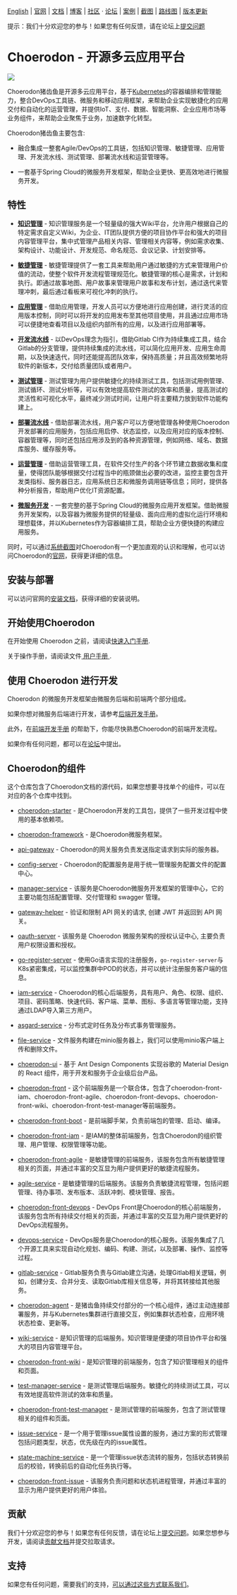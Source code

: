 [English](https://github.com/choerodon/choerodon/blob/master/README.md) | [官网](http://choerodon.io) | [文档](http://choerodon.io/zh/docs/) | [博客](http://choerodon.io/zh/blog/) | [社区](http://choerodon.io/zh/community/) · [论坛](http://forum.choerodon.io) | [案例](http://choerodon.io/zh/case-studies/) | [截图](https://github.com/choerodon/choerodon/blob/master/SCREENSHOT.md) | [路线图](https://github.com/choerodon/choerodon/blob/master/ROADMAP.md) | [版本更新](https://github.com/choerodon/choerodon/blob/master/changelogs/) 

提示：我们十分欢迎您的参与！如果您有任何反馈，请在论坛上[提交问题](http://forum.choerodon.io/)

# Choerodon - 开源多云应用平台

![](img/choerodon-community.png)

Choerodon猪齿鱼是开源多云应用平台，基于[Kubernetes](https://kubernetes.io/)的容器编排和管理能力，整合DevOps工具链、微服务和移动应用框架，来帮助企业实现敏捷化的应用交付和自动化的运营管理，并提供IoT、支付、数据、智能洞察、企业应用市场等业务组件，来帮助企业聚焦于业务，加速数字化转型。

Choerodon猪齿鱼主要包含:

- 融合集成一整套Agile/DevOps的工具链，包括知识管理、敏捷管理、应用管理、开发流水线、测试管理、部署流水线和运营管理等。

- 一套基于Spring Cloud的微服务开发框架，帮助企业更快、更高效地进行微服务开发。

## 特性 
  
- [**知识管理**](http://choerodon.io/zh/docs/user-guide/wiki/) - 知识管理服务是一个轻量级的强大Wiki平台，允许用户根据自己的特定需求自定义Wiki，为企业、IT团队提供方便的项目协作平台和强大的项目内容管理平台，集中式管理产品相关内容、管理相关内容等，例如需求收集、架构设计、功能设计、开发规范、命名规范、会议记录、计划安排等。

- [**敏捷管理**](http://choerodon.io/zh/docs/user-guide/agile/) - 敏捷管理提供了一套工具来帮助用户通过敏捷的方式来管理用户价值的流动，使整个软件开发流程管理规范化。敏捷管理的核心是需求，计划和执行。即通过故事地图、用户故事来管理用户故事和发布计划，通过迭代来管理冲刺，最后通过看板来可视化冲刺的执行。

- [**应用管理**](http://choerodon.io/zh/docs/user-guide/application-management/) - 借助应用管理，开发人员可以方便地进行应用创建，进行灵活的应用版本控制，同时可以将开发的应用发布至其他项目使用，并且通过应用市场可以便捷地查看项目以及组织内部所有的应用，以及进行应用部署等。

- [**开发流水线**](http://choerodon.io/zh/docs/user-guide/development-pipeline/) - 以DevOps理念为指引，借助Gitlab CI作为持续集成工具，结合Gitlab的分支管理，提供持续集成的流水线，可以简化应用开发、应用生命周期，以及快速迭代，同时还能提高团队效率，保持高质量；并且高效频繁地将软件的新版本，交付给质量团队或者用户。

- [**测试管理**](http://choerodon.io/zh/docs/user-guide/test-management/) - 测试管理为用户提供敏捷化的持续测试工具，包括测试用例管理、测试循环、测试分析等，可以有效地提高软件测试的效率和质量，提高测试的灵活性和可视化水平，最终减少测试时间，让用户将主要精力放到软件功能构建上。

- [**部署流水线**](http://choerodon.io/zh/docs/user-guide/deployment-pipeline/) - 借助部署流水线，用户客户可以方便地管理各种使用Choerodon开发部署的应用服务，包括应用启停、状态监控，以及应用对应的版本控制、容器管理等，同时还包括应用涉及到的各种资源管理，例如网络、域名、数据库服务、缓存服务等。

- [**运营管理**](http://choerodon.io/zh/docs/user-guide/operating-manage/) - 借助运营管理工具，在软件交付生产的各个环节建立数据收集和度量，使得团队能够根据交付过程当中的瓶颈做出必要的改进，监控主要包含开发类指标、服务器日志，应用系统日志和微服务调用链等信息；同时，提供各种分析报告，帮助用户优化IT资源配置。

- [**微服务开发**](http://choerodon.io/zh/docs/development-guide/) - 一套完整的基于Spring Cloud的微服务应用开发框架。借助微服务开发架构，以及容器为微服务提供的轻量级、面向应用的虚拟化运行环境和理想载体，并以Kubernetes作为容器编排工具，帮助企业方便快捷的构建应用服务。

同时，可以通过[系统截图](SCREENSHOT.md)对Choerodon有一个更加直观的认识和理解，也可以访问Choerodon的[官网](http://choerodon.io/)，获得更详细的信息。

## 安装与部署
 
可以访问官网的[安装文档](http://choerodon.io/zh/docs/installation-configuration/)，获得详细的安装说明。

## 开始使用Choerodon

在开始使用 Choerodon 之前，请阅读[快速入门手册](http://choerodon.io/zh/docs/quick-start/).

关于操作手册，请阅读文件[ 用户手册 ](http://choerodon.io/zh/docs/user-guide/).

## 使用 Choerodon 进行开发

Choerodon 的微服务开发框架由微服务后端和前端两个部分组成。

如果你想对微服务后端进行开发，请参考[后端开发手册](http://choerodon.io/zh/docs/development-guide/backend/)。


此外，在[前端开发手册](http://choerodon.io/zh/docs/development-guide/front/) 的帮助下，你能尽快熟悉Choerodon的前端开发流程。

如果你有任何问题，都可以在[论坛](http://forum.choerodon.io/)中提出。

## Choerodon的组件

这个仓库包含了Choerodon文档的源代码，如果您想要寻找单个的组件，可以在对应的各个仓库中找到。

- [choerodon-starter](https://github.com/choerodon/choerodon-starters.git) - 是Choerodon开发的工具包，提供了一些开发过程中使用的基本依赖项。

- [choerodon-framework](https://github.com/choerodon/choerodon-framework.git) - 是Choerodon微服务框架。

- [api-gateway](https://github.com/choerodon/api-gateway.git) - Choerodon的网关服务负责发送指定请求到实际的服务器。

- [config-server](https://github.com/choerodon/config-server.git) -  Choerodon的配置服务是用于统一管理服务配置文件的配置中心。

- [manager-service](https://github.com/choerodon/manager-service.git) - 该服务是Choerodon微服务开发框架的管理中心，它的主要功能包括配置管理、交付管理和 swagger 管理。

- [gateway-helper](https://github.com/choerodon/gateway-helper.git) - 验证和限制 API 网关的请求, 创建 JWT 并返回到 API 网关。

- [oauth-server](https://github.com/choerodon/oauth-server.git) - 该服务是 Choerodon 微服务架构的授权认证中心, 主要负责用户权限设置和授权。

- [go-register-server](https://github.com/choerodon/go-register-server.git) - 使用Go语言实现的注册服务，`go-register-server`与K8s紧密集成，可以监控集群中POD的状态，并可以统计注册服务客户端的信息。

- [iam-service](https://github.com/choerodon/iam-service.git) - Choerodon的核心后端服务，具有用户、角色、权限、组织、项目、密码策略、快速代码、客户端、菜单、图标、多语言等管理功能，支持通过LDAP导入第三方用户。

- [asgard-service](https://github.com/choerodon/asgard-service.git) - 分布式定时任务及分布式事务管理服务。

- [file-service](https://github.com/choerodon/file-service.git) - 文件服务构建在minio服务器上，我们可以使用minio客户端上传和删除文件。

- [choerodon-ui](https://github.com/choerodon/choerodon-ui.git) - 基于 Ant Design Components 实现谷歌的 Material Design 的 React 组件，用于开发和服务于企业级后台产品。

- [choerodon-front](https://github.com/choerodon/choerodon-front.git) - 这个前端服务是一个联合体，包含了choerodon-front-iam、choerodon-front-agile、choerodon-front-devops、choerodon-front-wiki、choerodon-front-test-manager等前端服务。

- [choerodon-front-boot](https://github.com/choerodon/choerodon-front-boot.git) - 是前端脚手架，负责前端包的管理、启动、编译。

- [choerodon-front-iam](https://github.com/choerodon/choerodon-front-iam.git) - 是IAM的整体前端服务，包含Choerodon的组织管理、用户管理、权限管理等功能。

- [choerodon-front-agile](https://github.com/choerodon/choerodon-front-agile.git) - 是敏捷管理的前端服务，该服务包含所有敏捷管理相关的页面，并通过丰富的交互显为用户提供更好的敏捷流程服务。

- [agile-service](https://github.com/choerodon/agile-service.git) - 是敏捷管理的后端服务。该服务负责敏捷流程管理，包括问题管理、待办事项、发布版本、活跃冲刺、模块管理、报告。

- [choerodon-front-devops](https://github.com/choerodon/choerodon-front-devops.git) - DevOps Front是Choerodon的核心前端服务，该服务包含所有持续交付相关的页面，并通过丰富的交互显为用户提供更好的DevOps流程服务。

- [devops-service](https://github.com/choerodon/devops-service.git) - DevOps服务是Choerodon的核心服务。该服务集成了几个开源工具来实现自动化规划、编码、构建、测试，以及部署、操作、监控等过程。

- [gitlab-service](https://github.com/choerodon/gitlab-service.git) - Gitlab服务负责与Gitlab建立沟通，处理Gitlab相关逻辑，例如，创建分支、合并分支、读取Gitlab库相关信息等，并将其转接给其他服务。

- [choerodon-agent](https://github.com/choerodon/choerodon-agent.git) - 是猪齿鱼持续交付部分的一个核心组件，通过主动连接部署服务，并与Kubernetes集群进行直接交互，例如集群状态检查，应用环境状态检查、更新等。

- [wiki-service](https://github.com/choerodon/wiki-service.git) - 是知识管理的后端服务。知识管理是便捷的项目协作平台和强大的项目内容管理平台。

- [choerodon-front-wiki](https://github.com/choerodon/choerodon-front-wiki.git) - 是知识管理的前端服务，包含了知识管理相关的组件和页面。

- [test-manager-service](https://github.com/choerodon/test-manager-service.git) - 是测试管理后端服务。敏捷化的持续测试工具，可以有效地提高软件测试的效率和质量。

- [choerodon-front-test-manager](https://github.com/choerodon/choerodon-front-test-manager.git) - 是测试管理的前端服务，包含了测试管理相关的组件和页面。

- [issue-service](https://github.com/choerodon/issue-service) - 是一个用于管理issue属性设置的服务，通过方案的形式管理包括问题类型，状态，优先级在内的issue属性。

- [state-machine-service](https://github.com/choerodon/state-machine-service) - 是一个管理issue状态流转的服务，包括状态转换前后的校验，转换前后的自动化任务执行等。

- [choerodon-front-issue](https://github.com/choerodon/choerodon-front-issue.git) - 该服务负责问题和状态机进程管理，并通过丰富的显示为用户提供更好的用户体验。

## 贡献

我们十分欢迎您的参与！如果您有任何反馈，请在论坛上[提交问题](http://forum.choerodon.io/)。如果您想参与开发，请阅读[贡献文档](CONTRIBUTING.md)并提交拉取请求。

## 支持

如果您有任何问题，需要我们的支持，[可以通过这些方式联系我们](http://choerodon.io/zh/community/)。
